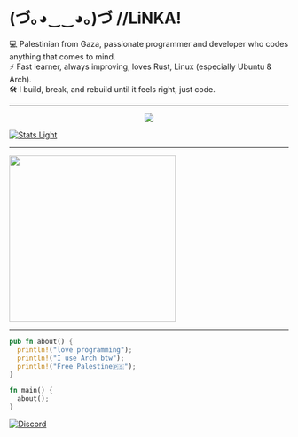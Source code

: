 # (づ｡◕‿‿◕｡)づ //**LiNKA**!

💻 Palestinian from Gaza, passionate programmer and developer who codes anything that comes to mind.  
⚡ Fast learner, always improving, loves Rust, Linux (especially Ubuntu & Arch).  
🛠️ I build, break, and rebuild until it feels right, just code.  

---

<p align="center">
  <a href="https://skillicons.dev">
    <img src="https://skillicons.dev/icons?i=html,css,js,bun,cs,dotnet,c,cpp,go,py,php,laravel,rust,bash,git,github,linux,ubuntu,arch,vscode,visualstudio,idea,vim,neovim,obsidian,godot,discord,bots"  />
  </a>
</p>

[![Stats Light](https://github-readme-stats.vercel.app/api?username=yourusername&theme=default)](#gh-light-mode-only)

---

<p>
  <img src="https://media1.giphy.com/media/v1.Y2lkPTc5MGI3NjExdWI1Z2o4b2g1aXkzejNodXRoZTJoNGVkNzN4OXM5YmRvYXRlbnl5NCZlcD12MV9pbnRlcm5hbF9naWZfYnlfaWQmY3Q9Zw/OG2mixKM4BKsFOpMMv/giphy.gif" width="300" />
</p>

---

```rust
pub fn about() {
  println!("love programming");
  println!("I use Arch btw");
  println!("Free Palestine🇵🇸");
}

fn main() {
  about();
}
```

<a href='https://discord.com/users/1328296284456751119' target="_blank">
  <img alt='Discord' src='https://img.shields.io/badge/linuxawy__-000000?style=for-the-badge&logo=discord&logoColor=white&labelColor=5865F2&color=000000&borderRadius=20'/>
</a>


